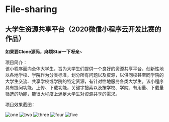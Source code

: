 # File-sharing
## 大学生资源共享平台（2020微信小程序云开发比赛的作品）  
  
**如果要Clone源码，麻烦Star一下呀亲~**

项目简介：  
该小程序面向全体大学生，旨为大学生们提供一个良好的资源共享平台，创新性地以各地学校、学院作为分类标准，划分所有问题以及资源，以供同校甚至同学院的大学生交流、共享学校或学院的特定资源，有针对性地服务各类大学生。该小程序具有提问功能，上传、下载功能，关键字搜索以及按学校、学院、有用量、下载量筛选的功能，能很大程度上满足大学生对资源共享的需求。  
  
项目效果截图：
  
![one](https://github.com/mushroomCerys/File-sharing/blob/master/Pictures/1.jpg)
![two](https://github.com/mushroomCerys/File-sharing/blob/master/Pictures/2.jpg)
![three](https://github.com/mushroomCerys/File-sharing/blob/master/Pictures/3.jpg)
![four](https://github.com/mushroomCerys/File-sharing/blob/master/Pictures/4.jpg)
![five](https://github.com/mushroomCerys/File-sharing/blob/master/Pictures/5.jpg)
